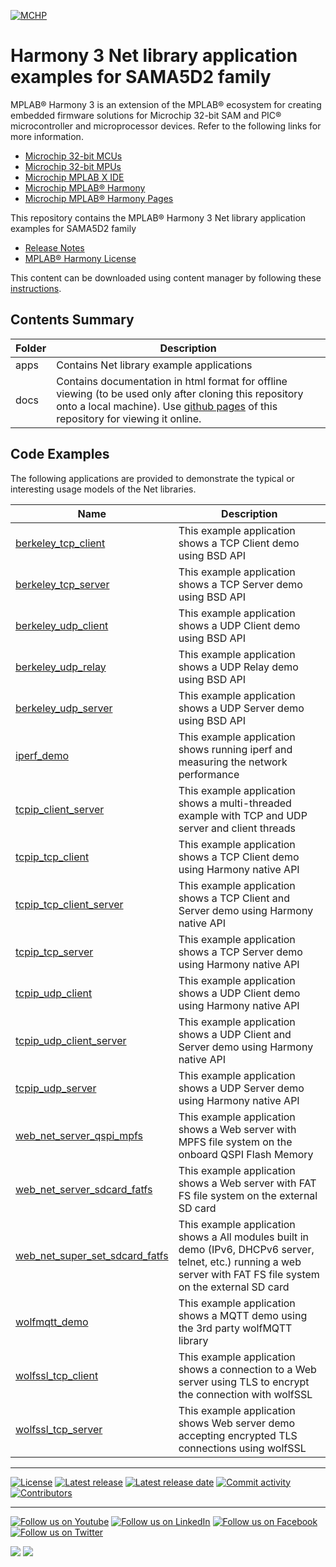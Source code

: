 ﻿[![MCHP](https://www.microchip.com/ResourcePackages/Microchip/assets/dist/images/logo.png)](https://www.microchip.com)

# Harmony 3 Net library application examples for SAMA5D2 family

MPLAB® Harmony 3 is an extension of the MPLAB® ecosystem for creating embedded firmware solutions for Microchip 32-bit SAM and PIC® microcontroller and microprocessor devices.  Refer to the following links for more information.

- [Microchip 32-bit MCUs](https://www.microchip.com/design-centers/32-bit)
- [Microchip 32-bit MPUs](https://www.microchip.com/design-centers/32-bit-mpus)
- [Microchip MPLAB X IDE](https://www.microchip.com/mplab/mplab-x-ide)
- [Microchip MPLAB® Harmony](https://www.microchip.com/mplab/mplab-harmony)
- [Microchip MPLAB® Harmony Pages](https://microchip-mplab-harmony.github.io/)

This repository contains the MPLAB® Harmony 3 Net library application examples for SAMA5D2 family

- [Release Notes](release_notes.md)
- [MPLAB® Harmony License](mplab_harmony_license.md)

This content can be downloaded using content manager by following these [instructions](https://github.com/Microchip-MPLAB-Harmony/contentmanager/wiki).

## Contents Summary

| Folder     | Description                             |
| ---        | ---                                     |
| apps       | Contains Net library example applications |
| docs       | Contains documentation in html format for offline viewing (to be used only after cloning this repository onto a local machine). Use [github pages](https://microchip-mplab-harmony.github.io/net_apps_sam_a5d2/) of this repository for viewing it online. |

## Code Examples

The following applications are provided to demonstrate the typical or interesting usage models of the Net libraries.

| Name | Description |
| ---- | ----------- |
| [berkeley_tcp_client](apps/berkeley_tcp_client/readme.md) | This example application shows a TCP Client demo using BSD API |
| [berkeley_tcp_server](apps/berkeley_tcp_server/readme.md) | This example application shows a TCP Server demo using BSD API |
| [berkeley_udp_client](apps/berkeley_udp_client/readme.md) | This example application shows a UDP Client demo using BSD API |
| [berkeley_udp_relay](apps/berkeley_udp_relay/readme.md) | This example application shows a UDP Relay demo using BSD API |
| [berkeley_udp_server](apps/berkeley_udp_server/readme.md) | This example application shows a UDP Server demo using BSD API |
| [iperf_demo](apps/iperf_demo/readme.md) | This example application shows running iperf and measuring the network performance |
| [tcpip_client_server](apps/tcpip_client_server/readme.md) | This example application shows a multi-threaded example with TCP and UDP server and client threads |
| [tcpip_tcp_client](apps/tcpip_tcp_client/readme.md) | This example application shows a TCP Client demo using Harmony native API |
| [tcpip_tcp_client_server](apps/tcpip_tcp_client_server/readme.md) | This example application shows a TCP Client and Server demo using Harmony native API |
| [tcpip_tcp_server](apps/tcpip_tcp_server/readme.md) | This example application shows a TCP Server demo using Harmony native API |
| [tcpip_udp_client](apps/tcpip_udp_client/readme.md) | This example application shows a UDP Client demo using Harmony native API |
| [tcpip_udp_client_server](apps/tcpip_udp_client_server/readme.md) | This example application shows a UDP Client and Server demo using Harmony native API|
| [tcpip_udp_server](apps/tcpip_udp_server/readme.md) | This example application shows a UDP Server demo using Harmony native API |
| [web_net_server_qspi_mpfs](apps/web_net_server_qspi_mpfs/readme.md) | This example application shows a Web server with MPFS file system on the onboard QSPI Flash Memory |
| [web_net_server_sdcard_fatfs](apps/web_net_server_sdcard_fatfs/readme.md) | This example application shows a Web server with FAT FS file system on the external SD card |
| [web_net_super_set_sdcard_fatfs](apps/web_net_super_set_sdcard_fatfs/readme.md) | This example application shows a All modules built in demo (IPv6, DHCPv6 server, telnet, etc.) running a web server with FAT FS file system on the external SD card |
| [wolfmqtt_demo](apps/wolfmqtt_demo/readme.md) | This example application shows a MQTT demo using the 3rd party wolfMQTT library |
| [wolfssl_tcp_client](apps/wolfssl_tcp_client/readme.md) | This example application shows a connection to a Web server using TLS to encrypt the connection with wolfSSL |
| [wolfssl_tcp_server](apps/wolfssl_tcp_server/readme.md) | This example application shows Web server demo accepting encrypted TLS connections using wolfSSL |

____

[![License](https://img.shields.io/badge/license-Harmony%20license-orange.svg)](https://github.com/Microchip-MPLAB-Harmony/net_apps_sam_a5d2/blob/master/mplab_harmony_license.md)
[![Latest release](https://img.shields.io/github/release/Microchip-MPLAB-Harmony/net_apps_sam_a5d2.svg)](https://github.com/Microchip-MPLAB-Harmony/net_apps_sam_a5d2/releases/latest)
[![Latest release date](https://img.shields.io/github/release-date/Microchip-MPLAB-Harmony/net_apps_sam_a5d2.svg)](https://github.com/Microchip-MPLAB-Harmony/net_apps_sam_a5d2/releases/latest)
[![Commit activity](https://img.shields.io/github/commit-activity/y/Microchip-MPLAB-Harmony/net_apps_sam_a5d2.svg)](https://github.com/Microchip-MPLAB-Harmony/net_apps_sam_a5d2/graphs/commit-activity)
[![Contributors](https://img.shields.io/github/contributors-anon/Microchip-MPLAB-Harmony/net_apps_sam_a5d2.svg)]()

____

[![Follow us on Youtube](https://img.shields.io/badge/Youtube-Follow%20us%20on%20Youtube-red.svg)](https://www.youtube.com/user/MicrochipTechnology)
[![Follow us on LinkedIn](https://img.shields.io/badge/LinkedIn-Follow%20us%20on%20LinkedIn-blue.svg)](https://www.linkedin.com/company/microchip-technology)
[![Follow us on Facebook](https://img.shields.io/badge/Facebook-Follow%20us%20on%20Facebook-blue.svg)](https://www.facebook.com/microchiptechnology/)
[![Follow us on Twitter](https://img.shields.io/twitter/follow/MicrochipTech.svg?style=social)](https://twitter.com/MicrochipTech)

[![](https://img.shields.io/github/stars/Microchip-MPLAB-Harmony/net_apps_sam_a5d2.svg?style=social)]()
[![](https://img.shields.io/github/watchers/Microchip-MPLAB-Harmony/net_apps_sam_a5d2.svg?style=social)]()

